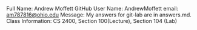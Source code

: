 Full Name:  Andrew Moffett
GitHub User Name:  AndrewMoffett
email:  am787816@ohio.edu
Message:  My answers for git-lab are in answers.md.
Class Information:  CS 2400, Section 100(Lecture), Section 104 (Lab)

